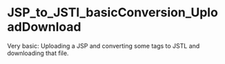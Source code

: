 # JSP_to_JSTl_basicConversion_UploadDownload
Very basic: Uploading a JSP and converting some tags to JSTL and downloading that file.
